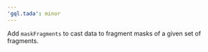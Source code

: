```yaml
---
'gql.tada': minor
---
```


Add `maskFragments` to cast data to fragment masks of a given set of fragments.
